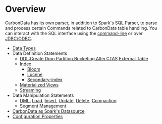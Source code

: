 <!--
    Licensed to the Apache Software Foundation (ASF) under one or more 
    contributor license agreements.  See the NOTICE file distributed with
    this work for additional information regarding copyright ownership. 
    The ASF licenses this file to you under the Apache License, Version 2.0
    (the "License"); you may not use this file except in compliance with 
    the License.  You may obtain a copy of the License at

      http://www.apache.org/licenses/LICENSE-2.0
    
    Unless required by applicable law or agreed to in writing, software 
    distributed under the License is distributed on an "AS IS" BASIS, 
    WITHOUT WARRANTIES OR CONDITIONS OF ANY KIND, either express or implied.
    See the License for the specific language governing permissions and 
    limitations under the License.
-->

# Overview



CarbonData has its own parser, in addition to Spark's SQL Parser, to parse and process certain Commands related to CarbonData table handling. You can interact with the SQL interface using the [command-line](https://spark.apache.org/docs/latest/sql-programming-guide.html#running-the-spark-sql-cli) or over [JDBC/ODBC](https://spark.apache.org/docs/latest/sql-programming-guide.html#running-the-thrift-jdbcodbc-server).

- [Data Types](./supported-data-types-in-carbondata.md)
- Data Definition Statements
  - [DDL:](./ddl-of-carbondata.md)[Create](./ddl-of-carbondata.md#create-table),[Drop](./ddl-of-carbondata.md#drop-table),[Partition](./ddl-of-carbondata.md#partition),[Bucketing](./ddl-of-carbondata.md#bucketing),[Alter](./ddl-of-carbondata.md#alter-table),[CTAS](./ddl-of-carbondata.md#create-table-as-select),[External Table](./ddl-of-carbondata.md#create-external-table)
  - [Index](./index/index-management.md)
    - [Bloom](./index/bloomfilter-index-guide.md)
    - [Lucene](./index/lucene-index-guide.md)
    - [Secondary-index](./index/secondary-index-guide.md)
  - [Materialized Views](./mv-guide.md)
  - [Streaming](./streaming-guide.md)
- Data Manipulation Statements
  - [DML:](./dml-of-carbondata.md) [Load](./dml-of-carbondata.md#load-data), [Insert](./dml-of-carbondata.md#insert-data-into-carbondata-table), [Update](./dml-of-carbondata.md#update), [Delete](./dml-of-carbondata.md#delete), [Compaction](./dml-of-carbondata.md#compaction)
  - [Segment Management](./segment-management-on-carbondata.md)
- [CarbonData as Spark's Datasource](./carbon-as-spark-datasource-guide.md)
- [Configuration Properties](./configuration-parameters.md)




